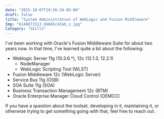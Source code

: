 ```yaml
---
date: "2015-10-07T19:56:34-05:00"
draft: false
title: "System Administration of WebLogic and Fusion Middleware"
Img: "6148871513_6b045c43ab_z.jpg"
Category: "Skills"
---
```


I've been working with Oracle's Fusion Middleware Suite for about two years now.
In that time, I've learned quite a bit about the following:

* Weblogic Server 11g (10.3.6.*), 12c (12.1.3, 12.2.1)
    * NodeManager
    * WebLogic Scripting Tool (WLST)
* Fusion Middleware 12c (WebLogic Server)
* Service Bus 11g (OSB)
* SOA Suite 11g (SOA)
* Business Transaction Management 12c (BTM)
* Oracle Enterprise Manager Cloud Control (OEMCC)


If you have a question about the toolset, developing in it, maintaining it, or
otherwise trying to get something going with that, feel free to reach out.
